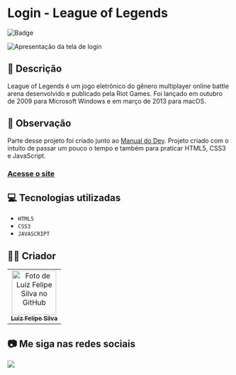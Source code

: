 # Login - League of Legends
![Badge](http://img.shields.io/static/v1?label=STATUS&message=CONCLUIDO&color=GREEN&style=for-the-badge)             

<img src="https://github.com/luizfelipe9627/login-lol/blob/main/assets/img/apresentacao.gif" alt="Apresentação da tela de login">

## 📄 Descrição
League of Legends é um jogo eletrônico do gênero multiplayer online battle arena desenvolvido e publicado pela Riot Games. Foi lançado em outubro de 2009 para Microsoft Windows e em março de 2013 para macOS.

## 📑 Observação
Parte desse projeto foi criado junto ao <a href="https://www.youtube.com/c/ManualdoDev">Manual do Dev</a>.
Projeto criado com o intuito de passar um pouco o tempo e também para praticar HTML5, CSS3 e JavaScript.

### <a href="https://luizfelipe9627-login-lol.netlify.app">Acesse o site</a>

## 💻 Tecnologias utilizadas

- ``HTML5``
- ``CSS3``
- ``JAVASCRIPT``

## 🧑‍💻 Criador

<table>
  <tr>
    <td align="center">
      <a href="https://github.com/luizfelipe9627">
        <img src="https://github.com/luizfelipe9627.png" width="100px;" alt="Foto de Luiz Felipe Silva no GitHub"/><br>
        <sub>
          <b>Luiz Felipe Silva</b>
        </sub>
      </a>
    </td>
  </tr>
</table>

## 📷 Me siga nas redes sociais<br>

<p align="left">
  <a href="https://www.linkedin.com/in/luizfelipe9627" target="_blank"><img src="https://img.shields.io/badge/-LinkedIn-%230077B5?style=for-the-badge&logo=linkedin&logoColor=white"></a>
</p>
